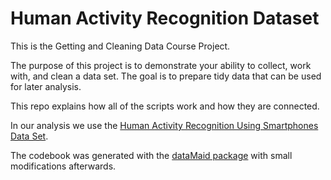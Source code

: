 # Human Activity Recognition Dataset
This is the Getting and Cleaning Data Course Project. 

The purpose of this project is to demonstrate your ability to collect, work with, and clean a data set. The goal is to prepare tidy data that can be used for later analysis. 

This repo explains how all of the scripts work and how they are connected. 

In our analysis we use the [Human Activity Recognition Using Smartphones Data Set](http://archive.ics.uci.edu/ml/datasets/Human+Activity+Recognition+Using+Smartphones).

The codebook was generated with the [dataMaid package](https://cran.r-project.org/web/packages/dataMaid/index.html)  with small modifications afterwards. 

